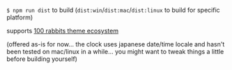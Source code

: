 `$ npm run dist` to build
(`dist:win`/`dist:mac`/`dist:linux` to build for specific platform)

supports [100 rabbits theme ecosystem](https://github.com/hundredrabbits/Themes)

(offered as-is for now… the clock uses japanese date/time locale and hasn't been tested on mac/linux in a while… you might want to tweak things a little before building yourself)
